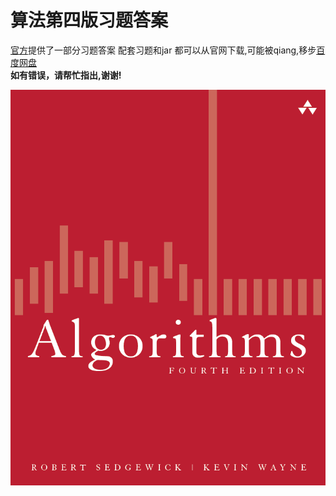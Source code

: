 # 算法第四版习题答案
[官方](http://algs4.cs.princeton.edu/)提供了一部分习题答案
配套习题和jar 都可以从官网下载,可能被qiang,移步[百度网盘](http://pan.baidu.com/s/1nvrTJFb)
<br> **如有错误，请帮忙指出,谢谢!**

![image](https://github.com/tonnyone/Algorithms/blob/master/cover.png)

